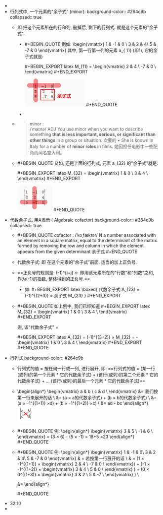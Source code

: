 -
- 行列式中, 一个元素的"余子式" (minor):
  background-color:: #264c9b
  collapsed:: true
	- 即 把这个元素所在的行和列, 删掉后, 剩下的行列式. 就是这个元素的"余子式".
		- #+BEGIN_QUOTE
		  例如:
		  \begin{vmatrix}
		  1 & -1 & 0 \\
		    3 & 2 & 4\\
		    5 & -7 & 0
		  \end{vmatrix} 
		  其中, 第一行第一列的元素 a_{ 11} (即1), 它的余子式就是:
		  
		  #+BEGIN_EXPORT latex
		  M_{11} = \begin{vmatrix}
		  2 & 4 \\
		  -7 & 0 \\
		  \end{vmatrix}
		  #+END_EXPORT 
		  
		  ![Snipaste_2022-02-02_19-22-06.png](../assets/Snipaste_2022-02-02_19-22-06_1643800997243_0.png)
		  #+END_QUOTE
		-
	- > minor :  
	  /ˈmaɪnə/ ADJ You use minor when you want to describe something **that is less important, serious, or significant than other things** in a group or situation. 次要的
	  •  She is known in Italy for a number of **minor roles** in films. 
	   她因担任电影中一些配角而闻名意大利。
	- #+BEGIN_QUOTE
	  又如, 还是上面的行列式, 元素 a_{32} 的"余子式"就是:
	  
	  #+BEGIN_EXPORT latex
	  M_{32} = \begin{vmatrix}
	  1 & 0 \\
	  3 & 4 \\
	  \end{vmatrix}
	  #+END_EXPORT
	  
	  ![Snipaste_2022-02-02_19-27-22.png](../assets/Snipaste_2022-02-02_19-27-22_1643801256989_0.png) 
	  #+END_QUOTE
- 代数余子式, 用A表示 ( Algebraic cofactor)
  background-color:: #264c9b
  collapsed:: true
	- #+BEGIN_QUOTE
	  cofactor :
	   /ˈkoˌfæktər/ N a number associated with an element in a square matrix, equal to the determinant of the matrix formed by removing the row and column in which the element appears from the given determinant 余子式
	  #+END_QUOTE
	- 代数余子式:  即 在这个元素的"余子式"前面, 适当的加上正负号.
	- ==正负号的规则是: (-1)^{i+j} <- 即用该元素所在的"行数"和"列数"之和, 作为(-1)的指数, 整体得到的正负号.==
		- 如: 
		  #+BEGIN_EXPORT latex
		  \boxed{
		  代数余子式 A_{23} = (-1)^{(2+3)} × 余子式 M_{23}
		  }
		  #+END_EXPORT
	- #+BEGIN_QUOTE
	  如上例中, 我们已经知道
	  #+BEGIN_EXPORT latex
	  M_{32} = \begin{vmatrix}
	  1 & 0 \\
	  3 & 4 \\
	  \end{vmatrix}
	  #+END_EXPORT
	  
	  则, 该"代数余子式" =
	  
	  #+BEGIN_EXPORT latex
	  A_{32} = (-1)^{(3+2)} × M_{32} = - 
	  \begin{vmatrix}
	  1 & 0 \\
	  3 & 4 \\
	  \end{vmatrix}
	  #+END_EXPORT 
	  #+END_QUOTE
- 行列式
  background-color:: #264c9b
	- 行列式的值 = 按任何一行或一列, 进行展开, 即:
	  ==行列式的值 = (某一行(或列)的第一个元素 * 它的代数余子式) + (该行(或列)的第二个元素 * 它的代数余子式)  + ... (该行(或列)的最后一个元素 * 它的代数余子式)==
	-
	  \begin{align*}
	  \begin{vmatrix}
	  a & b \\
	  c & d \\
	  \end{vmatrix} 
	  &= 我们按第一行来展开的话  \\
	  &=  (a × a的代数余子式) + (b  × b的代数余子式) \\
	  &= (a  × -1^{(1+1)} ×d) +  (b  × -1^{(1+2)} ×c) \\
	  &= ad - bc
	  \end{align*}
	  ![Snipaste_2022-02-02_20-13-04.png](../assets/Snipaste_2022-02-02_20-13-04_1643803996185_0.png)
	- #+BEGIN_QUOTE
	  例: 
	  \begin{align*}
	  \begin{vmatrix}
	  3 & 5 \\
	  -1 & 6 \\
	  \end{vmatrix}
	  = (3 × 6) - (5 × -1) = 18+5 =23
	  \end{align*}
	  #+END_QUOTE
	- #+BEGIN_QUOTE
	  例: 
	  \begin{align*}
	  \begin{vmatrix}
	  1 & -1 & 0\\
	  3 & 2 & 4\\
	  5 & -7 & 0 
	  \end{vmatrix}
	  &  = 若按第一行展开的话 \\
	  & = (1 × -1^{(1+1)} × \begin{vmatrix}
	  2 & 4 \\
	  -7 & 0 \\
	  \end{vmatrix})  +
	  (-1 × -1^{(1+2)} × \begin{vmatrix}
	  3 & 4 \\
	  5 & 0 \\
	  \end{vmatrix} )
	  + 
	  (0 × 0^{(1+3)} × \begin{vmatrix}
	  3 & 2 \\
	  5 & -7 \\
	  \end{vmatrix} ) \\
	  
	  &=
	  \end{align*} 
	  
	  #+END_QUOTE
- 32:10
-